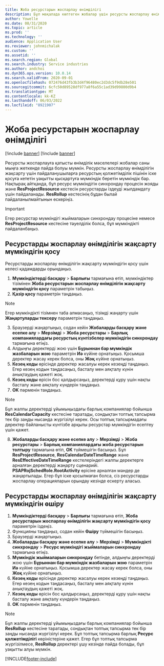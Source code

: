 ```yaml
---
title: Жоба ресурстарын жоспарлау өнімділігі
description: Бұл мақалада көптеген жобалар үшін ресурсты жоспарлау өнімділігін жақсарту туралы ақпарат берілген.
author: Yowelle
ms.date: 08/31/2020
ms.topic: article
ms.prod: ''
ms.technology: ''
audience: Application User
ms.reviewer: johnmichalak
ms.custom: ''
ms.assetid: ''
ms.search.region: Global
ms.search.industry: Service industries
ms.author: andchoi
ms.dyn365.ops.version: 10.0.14
ms.search.validFrom: 2020-09-01
ms.openlocfilehash: 072476d43fb3b3d4f96480ec2d3dc5f9db28e501
ms.sourcegitcommit: 6cfc50d89528df977a8f6a55c1ad39d99800d9b4
ms.translationtype: MT
ms.contentlocale: kk-KZ
ms.lasthandoff: 06/03/2022
ms.locfileid: "8921907"
---
```

# <a name="project-resource-scheduling-performance"></a>Жоба ресурстарын жоспарлау өнімділігі

[!include [banner](../includes/banner.md)]
[!include [banner](../includes/preview-banner.md)]


Ресурсты жоспарлауға қатысты өнімділік мәселелері жобалар саны мыңға жеткенде пайда болуы мүмкін. Ресурсты жоспарлау өнімділігін жақсарту үшін пайдаланушыларға ресурстың қолжетімділік пішінін іске қосуға кететін уақытты қысқартуға мүмкіндік беретін мүмкіндік бар. Нақтырақ айтқанда, бұл ресурс мүмкіндігін синхрондау процесін жояды және **ResProjectResource** кестесін ресурстарды іздеуді жылдамдату үшін пайдаланады. **ResRollup** кестесінің бұдан былай пайдаланылмайтынын ескеріңіз.

> [!IMPORTANT]
> Егер ресурстар мүмкіндігі жыймаларын синхрондау процесіне немесе **ResProjectResource** кестесіне тәуелділік болса, бұл мүмкіндікті пайдаланбаңыз.

## <a name="enable-resource-scheduling-performance-enhancement"></a>Ресурстарды жоспарлау өнімділігін жақсарту мүмкіндігін қосу
Ресурстарды жоспарлау өнімділігін жақсарту мүмкіндігін қосу үшін келесі қадамдарды орындаңыз.

1. **Мүмкіндіктерді басқару** > **Барлығы** тармағына өтіп, мүмкіндіктер тізімінен **Жоба ресурстарын жоспарлау өнімділігін жақсарту мүмкіндігін қосу** параметрін табыңыз.
2. **Қазір қосу** параметрін таңдаңыз.

> [!NOTE]
> Егер мүмкіндікті тізімнен таба алмасаңыз, тізімді жаңарту үшін **Жаңартуларды тексеру** параметрін таңдаңыз.

3. Браузерді жаңартыңыз, содан кейін **Жобаларды басқару және есепке алу** > **Мерзімді** > **Жоба ресурстары** > **Барлық компаниялардағы ресурстың күнтізбелер мүмкіндігін синхрондау** тармағына өтіңіз.
4. Алдыңғы деректерді жою үшін **Бұрыннан бар мүмкіндік жазбаларын жою** параметрін **Иә** күйіне орнатыңыз. Қосымша деректер жасау керек болса, оны **Жоқ** күйіне орнатыңыз.
5. **Кезең коды** өрісінде деректер жасалуы керек кезеңді таңдаңыз. Егер кезең кодын таңдасаңыз, басталу мен аяқталу күнін анықтаудың қажеті жоқ.
6. **Кезең коды** өрісін бос қалдырсаңыз, деректерді құру үшін нақты басталу және аяқталу күндерін таңдаңыз.
7. **OK** пәрменін таңдаңыз.

 > [!NOTE]
 > Бұл жалпы деректерді ұйымыңыздағы барлық компаниялар бойынша **ResCalendarCapacity** кестесіне таратады, сондықтан топтық тапсырма тек бір заңды нысанда жүргізілуі керек. Осы топтық тапсырмадағы деректер байланысты күнтізбе арқылы ресурстар мүмкіндігін есептеу үшін қажет.

8. **Жобаларды басқару және есепке алу** > **Мерзімді** > **Жоба ресурстары** > **Барлық компаниялардағы жоба ресурстарын толтыру** тармағына өтіп, **OK** түймешігін басыңыз. Бұл **ResProjectResource**, **ResCalendarDateTimeRange** және **ResEffectiveDateTimeRange** кестелеріндегі жалпы деректерге арналған деректерді жаңарту сценарийі. **PSAPRojSchedRole.RootActivity** өрісіне арналған мәндер де жаңартылады. Егер бұл іске қосылмаған болса, сіз ресурстарды жоспарлау операцияларын орындау кезінде ескерту аласыз.
 
## <a name="turn-off-resource-scheduling-performance-enhancement"></a>Ресурстарды жоспарлау өнімділігін жақсарту мүмкіндігін өшіру

1. **Мүмкіндіктерді басқару** > **Барлығы** тармағына өтіп, **Жоба ресурстарын жоспарлау өнімділігін жақсарту мүмкіндігін қосу** параметрін іздеңіз.
2. Функцияны таңдаңыз, содан кейін **Өшіру** түймешігін басыңыз.
3. Браузерді жаңартыңыз.
4. **Жобаларды басқару және есепке алу** > **Мерзімді** > **Мүмкіндікті синхрондау** > **Ресурс мүмкіндігі жыймаларын синхрондау** тармағына өтіңіз.
5. **Мүмкіндік жыймаларын синхрондау** бетінде, алдыңғы деректерді жою үшін **Бұрыннан бар мүмкіндік жазбаларын жою** параметрін **Иә** күйіне орнатыңыз. Қосымша деректер жасау керек болса, оны **Жоқ** күйіне орнатыңыз.
6. **Кезең коды** өрісінде деректер жасалуы керек кезеңді таңдаңыз. Егер кезең кодын таңдасаңыз, басталу мен аяқталу күнін анықтаудың қажеті жоқ.
7. **Кезең коды** өрісін бос қалдырсаңыз, деректерді құру үшін нақты басталу және аяқталу күндерін таңдаңыз.
8. **OK** пәрменін таңдаңыз.

> [!NOTE]
> Бұл жалпы деректерді ұйымыңыздағы барлық компаниялар бойынша **ResRollup** кестесіне таратады, сондықтан топтық тапсырма тек бір заңды нысанда жүргізілуі керек. Бұл топтық тапсырма барлық **Ресурс қолжетімділігі** көріністеріне қажет. Егер бұл топтық тапсырма жүргізілмесе, **ResRollup** деректері ұшу кезінде пайда болады, бұл уақытты алуы мүмкін.


[!INCLUDE[footer-include](../includes/footer-banner.md)]